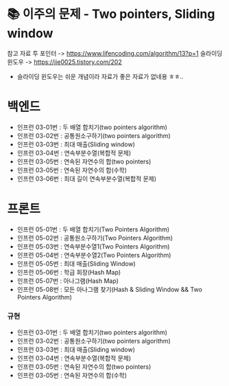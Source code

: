 # 📚 이주의 문제 - Two pointers, Sliding window
참고 자료 
투 포인터 -> https://www.lifencoding.com/algorithm/13?p=1
슬라이딩 윈도우 -> https://jie0025.tistory.com/202
+ 슬라이딩 윈도우는 쉬운 개념이라 자료가 좋은 자료가 없네용 ㅎㅎ..

# 백엔드
- 인프런 03-01번 : 두 배열 합치기(two pointers algorithm)
- 인프런 03-02번 : 공통원소구하기(two pointers algorithm)
- 인프런 03-03번 : 최대 매출(Sliding window)
- 인프런 03-04번 : 연속부분수열(복합적 문제)
- 인프런 03-05번 : 연속된 자연수의 합(two pointers)
- 인프런 03-05번 : 연속된 자연수의 합(수학)
- 인프런 03-06번 : 최대 길이 연속부분수열(복합적 문제)

# 프론트

- 인프런 05-01번 : 두 배열 합치기(Two Pointers Algorithm)
- 인프런 05-02번 : 공통원소구하기(Two Pointers Algorithm)
- 인프런 05-03번 : 연속부분수열1(Two Pointers Algorithm)
- 인프런 05-04번 : 연속부분수열2(Two Pointers Algorithm)
- 인프런 05-05번 : 최대 매출(Sliding Window)
- 인프런 05-06번 : 학급 회장(Hash Map)
- 인프런 05-07번 : 아나그램(Hash Map)
- 인프런 05-08번 : 모든 아나그램 찾기(Hash & Sliding Window && Two Pointers Algorithm)


### 규현
- 인프런 03-01번 : 두 배열 합치기(two pointers algorithm)
- 인프런 03-02번 : 공통원소구하기(two pointers algorithm)
- 인프런 03-03번 : 최대 매출(Sliding window)
- 인프런 03-04번 : 연속부분수열(복합적 문제)
- 인프런 03-05번 : 연속된 자연수의 합(two pointers)
- 인프런 03-05번 : 연속된 자연수의 합(수학)
